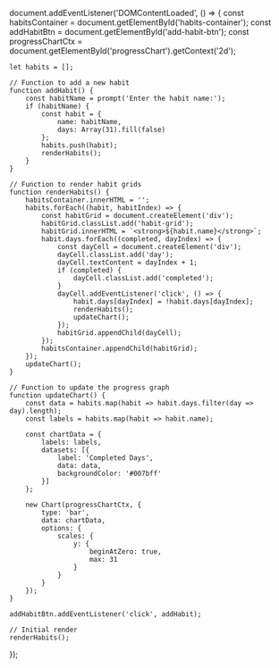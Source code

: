 document.addEventListener('DOMContentLoaded', () => {
    const habitsContainer = document.getElementById('habits-container');
    const addHabitBtn = document.getElementById('add-habit-btn');
    const progressChartCtx = document.getElementById('progressChart').getContext('2d');

    let habits = [];

    // Function to add a new habit
    function addHabit() {
        const habitName = prompt('Enter the habit name:');
        if (habitName) {
            const habit = {
                name: habitName,
                days: Array(31).fill(false)
            };
            habits.push(habit);
            renderHabits();
        }
    }

    // Function to render habit grids
    function renderHabits() {
        habitsContainer.innerHTML = '';
        habits.forEach((habit, habitIndex) => {
            const habitGrid = document.createElement('div');
            habitGrid.classList.add('habit-grid');
            habitGrid.innerHTML = `<strong>${habit.name}</strong>`;
            habit.days.forEach((completed, dayIndex) => {
                const dayCell = document.createElement('div');
                dayCell.classList.add('day');
                dayCell.textContent = dayIndex + 1;
                if (completed) {
                    dayCell.classList.add('completed');
                }
                dayCell.addEventListener('click', () => {
                    habit.days[dayIndex] = !habit.days[dayIndex];
                    renderHabits();
                    updateChart();
                });
                habitGrid.appendChild(dayCell);
            });
            habitsContainer.appendChild(habitGrid);
        });
        updateChart();
    }

    // Function to update the progress graph
    function updateChart() {
        const data = habits.map(habit => habit.days.filter(day => day).length);
        const labels = habits.map(habit => habit.name);

        const chartData = {
            labels: labels,
            datasets: [{
                label: 'Completed Days',
                data: data,
                backgroundColor: '#007bff'
            }]
        };

        new Chart(progressChartCtx, {
            type: 'bar',
            data: chartData,
            options: {
                scales: {
                    y: {
                        beginAtZero: true,
                        max: 31
                    }
                }
            }
        });
    }

    addHabitBtn.addEventListener('click', addHabit);

    // Initial render
    renderHabits();
});
